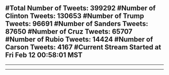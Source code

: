 #Total Number of Tweets: 399292 
#Number of Clinton Tweets: 130653
#Number of Trump Tweets: 96691
#Number of Sanders Tweets: 87650
#Number of Cruz Tweets: 65707
#Number of Rubio Tweets: 14424
#Number of Carson Tweets: 4167
#Current Stream Started at Fri Feb 12 00:58:01 MST
---
---
---
